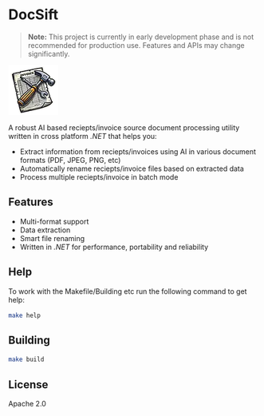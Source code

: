 # DocSift

> **Note:** This project is currently in early development phase and is not recommended for production use. Features and APIs may change significantly.


![InvoiceTool Logo](docs/docsift-logo.png)

A robust AI based reciepts/invoice source document processing utility written in cross platform *.NET* that helps you:
- Extract information from reciepts/invoices using AI in various document formats (PDF, JPEG, PNG, etc)
- Automatically rename reciepts/invoice files based on extracted data
- Process multiple reciepts/invoice in batch mode

## Features
- Multi-format support
- Data extraction
- Smart file renaming
- Written in *.NET* for performance, portability and reliability

## Help
To work with the Makefile/Building etc run the following command to get help:
```bash
make help
```

## Building

```bash
make build
```

## License
Apache 2.0